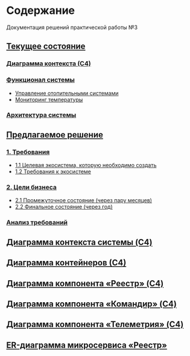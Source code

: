 <!-- ====================== TOC ====================== -->
<!-- Generated by mkdocs-toc-md plugin -->
<!-- ================================================= -->



# Содержание
Документация решений практической работы №3

## [Текущее состояние](as_is.md#_1)
### [Диаграмма контекста (C4)](as_is.md#c4)
### [Функционал системы](as_is.md#_2)
* [Управление отопительными системами](as_is.md#_3)
* [Мониторинг температуры](as_is.md#_4)
### [Архитектура системы](as_is.md#_5)
## [Предлагаемое решение](Solutions/00_to_be.md#_1)
### [1. Требования](Solutions/00_to_be.md#1)
* [1.1 Целевая экосистема, которую необходимо создать](Solutions/00_to_be.md#11)
* [1.2 Требования к экосистеме](Solutions/00_to_be.md#12)
### [2. Цели бизнеса](Solutions/00_to_be.md#2)
* [2.1 Промежуточное состояние (через пару месяцев)](Solutions/00_to_be.md#21)
* [2.2 Финальное состояние (через год)](Solutions/00_to_be.md#22)
### [Анализ требований](Solutions/00_to_be.md#_2)
## [Диаграмма контекста системы (C4)](Solutions/01_C4_system_context.md#c4)
## [Диаграмма контейнеров (С4)](Solutions/02_C4_containers.md#4)
## [Диаграмма компонента «Реестр» (C4)](Solutions/03_C4_component_inventory.md#c4)
## [Диаграмма компонента «Командир» (C4)](Solutions/04_C4_component_commander.md#c4)
## [Диаграмма компонента «Телеметрия» (C4)](Solutions/05_C4_component_telemetry.md#c4)
## [ER-диаграмма микросервиса «Реестр»](Solutions/06_ER_inventory.md#er-)
